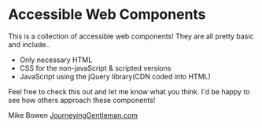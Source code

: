 # Accessible Web Components

This is a collection of accessible web components! They are all pretty basic and include..

- Only necessary HTML
- CSS for the non-javaScript &amp; scripted versions
- JavaScript using the jQuery library(CDN coded into HTML)

Feel free to check this out and let me know what you think. I'd be happy to see how others approach these components!

Mike Bowen
[JourneyingGentleman.com](http://journeyinggentleman.com/)
